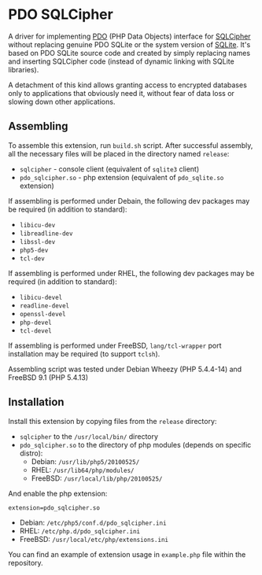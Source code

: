 # PDO SQLCipher

A driver for implementing [PDO](http://php.net/manual/en/book.pdo.php) (PHP Data Objects)  interface for [SQLCipher](http://sqlcipher.net) without replacing genuine PDO SQLite or the system version of [SQLite](http://www.sqlite.org/). It's based on PDO SQLite source code and created by simply replacing names and inserting SQLCipher code (instead of dynamic linking with SQLite libraries).

A detachment of this kind allows granting access to encrypted databases only to applications that obviously need it, without fear of data loss or slowing down other applications.

## Assembling

To assemble this extension, run `build.sh` script. After successful assembly, all the necessary files will be placed in the directory named `release`:

* `sqlcipher` - console client (equivalent of `sqlite3` client)
* `pdo_sqlcipher.so` - php extension (equivalent of `pdo_sqlite.so` extension)

If assembling is performed under Debain, the following dev packages may be required (in addition to standard):

* `libicu-dev`
* `libreadline-dev`
* `libssl-dev`
* `php5-dev`
* `tcl-dev`

If assembling is performed under RHEL, the following dev packages may be required (in addition to standard):

* `libicu-devel`
* `readline-devel`
* `openssl-devel`
* `php-devel`
* `tcl-devel`

If assembling is performed under FreeBSD, `lang/tcl-wrapper` port installation may be required (to support `tclsh`).

Assembling script was tested under Debian Wheezy (PHP 5.4.4-14) and FreeBSD 9.1 (PHP 5.4.13)

## Installation

Install this extension by copying files from the `release` directory:

* `sqlcipher` to the `/usr/local/bin/` directory 
* `pdo_sqlcipher.so` to the directory of php modules (depends on specific distro):
  * Debian:  `/usr/lib/php5/20100525/`
  * RHEL:    `/usr/lib64/php/modules/`
  * FreeBSD: `/usr/local/lib/php/20100525/`

And enable the php extension:

```
extension=pdo_sqlcipher.so
```

* Debian:  `/etc/php5/conf.d/pdo_sqlcipher.ini`
* RHEL:    `/etc/php.d/pdo_sqlcipher.ini`
* FreeBSD: `/usr/local/etc/php/extensions.ini`

You can find an example of extension usage in `example.php` file within the repository.
